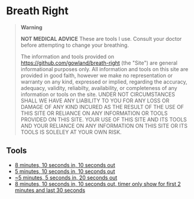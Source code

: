 # Breath Right

> **Warning**
>
> **NOT MEDICAL ADVICE**
> These are tools I use. Consult your doctor before attempting to change your breathing.
>
> The information and tools provided on https://github.com/gowland/breath-right (the "Site") are general informational purposes only. All information and tools on this site are provided in good faith, however we make no representation or warranty on any kind, expressed or implied, regarding the accuracy, adequacy, validity, reliabilty, availability, or completeness of any information or tools on the site. UNDER NOT CIRCUMSTANCES SHALL WE HAVE ANY LIABILITY TO YOU FOR ANY LOSS OR DAMAGE OF ANY KIND INCURED AS THE RESULT OF THE USE OF THIS SITE OR RELIANCE ON ANY INFORMATION OR TOOLS PROVIDED ON THIS SITE. YOUR USE OF THIS SITE AND ITS TOOLS AND YOUR RELIANCE ON ANY INFORMATION ON THIS SITE OR ITS TOOLS IS SOLELEY AT YOUR OWN RISK.

## Tools

* [8 minutes, 10 seconds in, 10 seconds out](breath.html)
* [5 minutes, 10 seconds in, 10 seconds out](breath%205%20min.html) 
* [~5 minutes, 5 seconds in, 20 seconds out](breath%20out%20slow.html)
* [8 minutes, 10 seconds in, 10 seconds out, timer only show for first 2 minutes and last 30 seconds](breath%20unassisted.html)